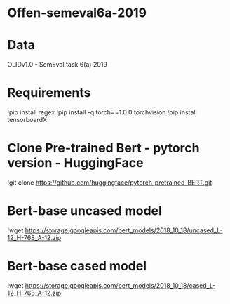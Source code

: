 # Offen-semeval6a-2019
# Data
  OLIDv1.0 - SemEval task 6(a) 2019
  
# Requirements
  !pip install regex
  !pip install -q torch==1.0.0 torchvision
  !pip install tensorboardX
  
# Clone Pre-trained Bert - pytorch version - HuggingFace
  !git clone https://github.com/huggingface/pytorch-pretrained-BERT.git
  
  
# Bert-base uncased model
  !wget https://storage.googleapis.com/bert_models/2018_10_18/uncased_L-12_H-768_A-12.zip

# Bert-base cased model
  !wget https://storage.googleapis.com/bert_models/2018_10_18/cased_L-12_H-768_A-12.zip
